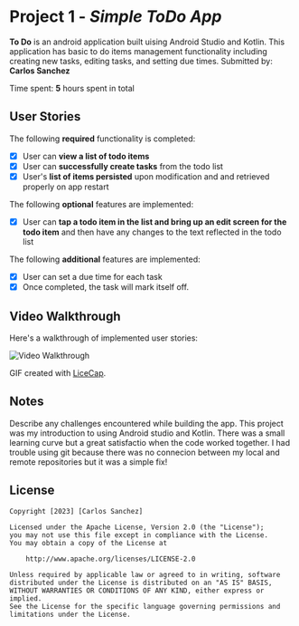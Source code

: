 # Project 1 - *Simple ToDo App*

**To Do** is an android application built uising Android Studio and Kotlin. This application has basic to do items management functionality including creating new tasks,
editing tasks, and setting due times.
Submitted by: **Carlos Sanchez**

Time spent: **5** hours spent in total

## User Stories

The following **required** functionality is completed:

* [x] User can **view a list of todo items**
* [x] User can **successfully create tasks** from the todo list
* [x] User's **list of items persisted** upon modification and and retrieved properly on app restart

The following **optional** features are implemented:

* [x] User can **tap a todo item in the list and bring up an edit screen for the todo item** and then have any changes to the text reflected in the todo list

The following **additional** features are implemented:

* [x] User can set a due time for each task
* [x] Once completed, the task will mark itself off. 

## Video Walkthrough

Here's a walkthrough of implemented user stories:

<img src='walkthrough.gif' title='Video Walkthrough' width='' alt='Video Walkthrough' />

GIF created with [LiceCap](http://www.cockos.com/licecap/).

## Notes

Describe any challenges encountered while building the app.
This project was my introduction to using Android studio and Kotlin. There was a small learning curve but a great satisfactio
when the code worked together. I had trouble using git because there was no connecion between my local and remote repositories but
it was a simple fix! 

## License

    Copyright [2023] [Carlos Sanchez]

    Licensed under the Apache License, Version 2.0 (the "License");
    you may not use this file except in compliance with the License.
    You may obtain a copy of the License at

        http://www.apache.org/licenses/LICENSE-2.0

    Unless required by applicable law or agreed to in writing, software
    distributed under the License is distributed on an "AS IS" BASIS,
    WITHOUT WARRANTIES OR CONDITIONS OF ANY KIND, either express or implied.
    See the License for the specific language governing permissions and
    limitations under the License.
